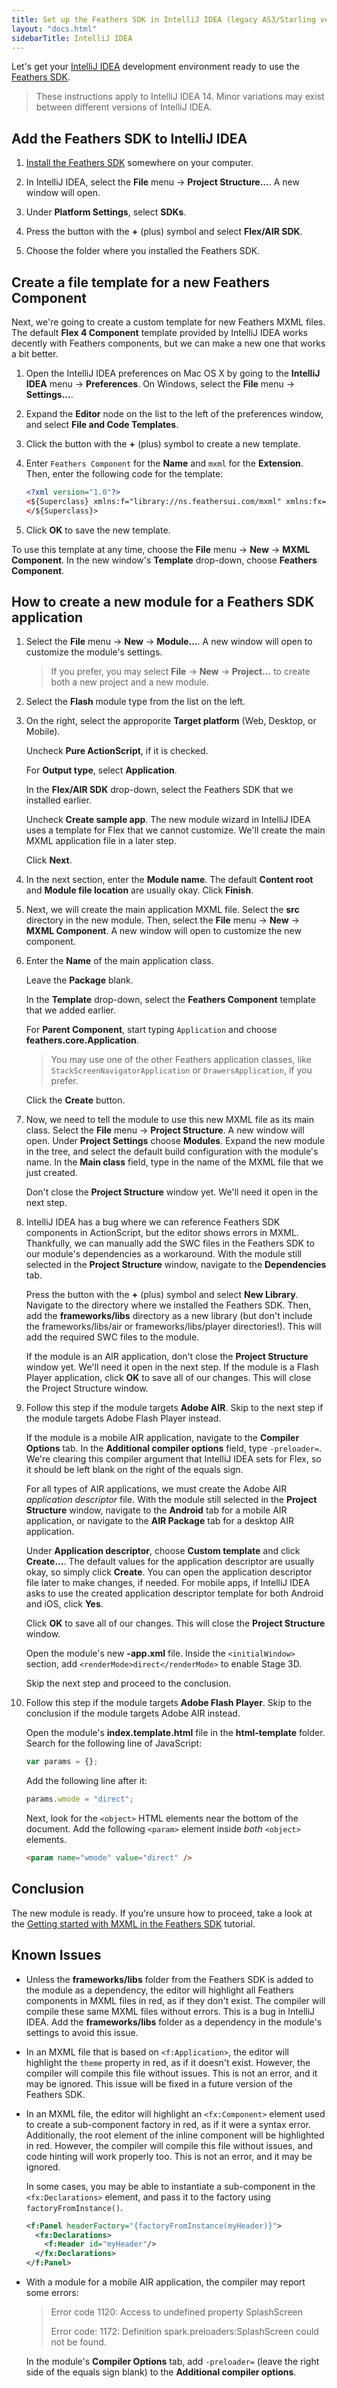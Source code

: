 ```yaml
---
title: Set up the Feathers SDK in IntelliJ IDEA (legacy AS3/Starling version)
layout: "docs.html"
sidebarTitle: IntelliJ IDEA
---
```


Let's get your [IntelliJ IDEA](https://www.jetbrains.com/idea/) development environment ready to use the [Feathers SDK](/learn/as3-starling/sdk/).

> These instructions apply to IntelliJ IDEA 14. Minor variations may exist between different versions of IntelliJ IDEA.

## Add the Feathers SDK to IntelliJ IDEA

1. [Install the Feathers SDK](./installation-instructions.md) somewhere on your computer.

2. In IntelliJ IDEA, select the **File** menu → **Project Structure...**. A new window will open.

3. Under **Platform Settings**, select **SDKs**.

4. Press the button with the **+** (plus) symbol and select **Flex/AIR SDK**.

5. Choose the folder where you installed the Feathers SDK.

## Create a file template for a new Feathers Component

Next, we're going to create a custom template for new Feathers MXML files. The default **Flex 4 Component** template provided by IntelliJ IDEA works decently with Feathers components, but we can make a new one that works a bit better.

1. Open the IntelliJ IDEA preferences on Mac OS X by going to the **IntelliJ IDEA** menu → **Preferences**. On Windows, select the **File** menu → **Settings...**.

2. Expand the **Editor** node on the list to the left of the preferences window, and select **File and Code Templates**.

3. Click the button with the **+** (plus) symbol to create a new template.

4. Enter `Feathers Component` for the **Name** and `mxml` for the **Extension**. Then, enter the following code for the template:

   ```xml
   <?xml version="1.0"?>
   <${Superclass} xmlns:f="library://ns.feathersui.com/mxml" xmlns:fx="http://ns.adobe.com/mxml/2009">
   </${Superclass}>
   ```

5. Click **OK** to save the new template.

To use this template at any time, choose the **File** menu → **New** → **MXML Component**. In the new window's **Template** drop-down, choose **Feathers Component**.

## How to create a new module for a Feathers SDK application

1. Select the **File** menu → **New** → **Module...**. A new window will open to customize the module's settings.

   > If you prefer, you may select **File** → **New** → **Project...** to create both a new project and a new module.

2. Select the **Flash** module type from the list on the left.

3. On the right, select the approporite **Target platform** (Web, Desktop, or Mobile).

   Uncheck **Pure ActionScript**, if it is checked.

   For **Output type**, select **Application**.

   In the **Flex/AIR SDK** drop-down, select the Feathers SDK that we installed earlier.

   Uncheck **Create sample app**. The new module wizard in IntelliJ IDEA uses a template for Flex that we cannot customize. We'll create the main MXML application file in a later step.

   Click **Next**.

4. In the next section, enter the **Module name**. The default **Content root** and **Module file location** are usually okay. Click **Finish**.

5. Next, we will create the main application MXML file. Select the **src** directory in the new module. Then, select the **File** menu → **New** → **MXML Component**. A new window will open to customize the new component.

6. Enter the **Name** of the main application class.

   Leave the **Package** blank.

   In the **Template** drop-down, select the **Feathers Component** template that we added earlier.

   For **Parent Component**, start typing `Application` and choose **feathers.core.Application**.

   > You may use one of the other Feathers application classes, like `StackScreenNavigatorApplication` or `DrawersApplication`, if you prefer.

   Click the **Create** button.

7. Now, we need to tell the module to use this new MXML file as its main class. Select the **File** menu → **Project Structure**. A new window will open. Under **Project Settings** choose **Modules**. Expand the new module in the tree, and select the default build configuration with the module's name. In the **Main class** field, type in the name of the MXML file that we just created.

   Don't close the **Project Structure** window yet. We'll need it open in the next step.

8. IntelliJ IDEA has a bug where we can reference Feathers SDK components in ActionScript, but the editor shows errors in MXML. Thankfully, we can manually add the SWC files in the Feathers SDK to our module's dependencies as a workaround. With the module still selected in the **Project Structure** window, navigate to the **Dependencies** tab.

   Press the button with the **+** (plus) symbol and select **New Library**. Navigate to the directory where we installed the Feathers SDK. Then, add the **frameworks/libs** directory as a new library (but don't include the frameworks/libs/air or frameworks/libs/player directories!). This will add the required SWC files to the module.

   If the module is an AIR application, don't close the **Project Structure** window yet. We'll need it open in the next step. If the module is a Flash Player application, click **OK** to save all of our changes. This will close the Project Structure window.

9. Follow this step if the module targets **Adobe AIR**. Skip to the next step if the module targets Adobe Flash Player instead.

   If the module is a mobile AIR application, navigate to the **Compiler Options** tab. In the **Additional compiler options** field, type `-preloader=`. We're clearing this compiler argument that IntelliJ IDEA sets for Flex, so it should be left blank on the right of the equals sign.

   For all types of AIR applications, we must create the Adobe AIR _application descriptor_ file. With the module still selected in the **Project Structure** window, navigate to the **Android** tab for a mobile AIR application, or navigate to the **AIR Package** tab for a desktop AIR application.

   Under **Application descriptor**, choose **Custom template** and click **Create...**. The default values for the application descriptor are usually okay, so simply click **Create**. You can open the application descriptor file later to make changes, if needed. For mobile apps, if IntelliJ IDEA asks to use the created application descriptor template for both Android and iOS, click **Yes**.

   Click **OK** to save all of our changes. This will close the **Project Structure** window.

   Open the module's new **-app.xml** file. Inside the `<initialWindow>` section, add `<renderMode>direct</renderMode>` to enable Stage 3D.

   Skip the next step and proceed to the conclusion.

10. Follow this step if the module targets **Adobe Flash Player**. Skip to the conclusion if the module targets Adobe AIR instead.

    Open the module's **index.template.html** file in the **html-template** folder. Search for the following line of JavaScript:

    ```javascript
    var params = {};
    ```

    Add the following line after it:

    ```javascript
    params.wmode = "direct";
    ```

    Next, look for the `<object>` HTML elements near the bottom of the document. Add the following `<param>` element inside _both_ `<object>` elements.

    ```html
    <param name="wmode" value="direct" />
    ```

## Conclusion

The new module is ready. If you're unsure how to proceed, take a look at the [Getting started with MXML in the Feathers SDK](./getting-started-mxml.md) tutorial.

## Known Issues

- Unless the **frameworks/libs** folder from the Feathers SDK is added to the module as a dependency, the editor will highlight all Feathers components in MXML files in red, as if they don't exist. The compiler will compile these same MXML files without errors. This is a bug in IntelliJ IDEA. Add the **frameworks/libs** folder as a dependency in the module's settings to avoid this issue.

- In an MXML file that is based on `<f:Application>`, the editor will highlight the `theme` property in red, as if it doesn't exist. However, the compiler will compile this file without issues. This is not an error, and it may be ignored. This issue will be fixed in a future version of the Feathers SDK.

- In an MXML file, the editor will highlight an `<fx:Component>` element used to create a sub-component factory in red, as if it were a syntax error. Additionally, the root element of the inline component will be highlighted in red. However, the compiler will compile this file without issues, and code hinting will work properly too. This is not an error, and it may be ignored.

  In some cases, you may be able to instantiate a sub-component in the `<fx:Declarations>` element, and pass it to the factory using `factoryFromInstance()`.

  ```xml
  <f:Panel headerFactory="{factoryFromInstance(myHeader)}">
    <fx:Declarations>
      <f:Header id="myHeader"/>
    </fx:Declarations>
  </f:Panel>
  ```

- With a module for a mobile AIR application, the compiler may report some errors:

  > Error code 1120: Access to undefined property SplashScreen
  >
  > Error code: 1172: Definition spark.preloaders:SplashScreen could not be found.

  In the module's **Compiler Options** tab, add `-preloader=` (leave the right side of the equals sign blank) to the **Additional compiler options**.
